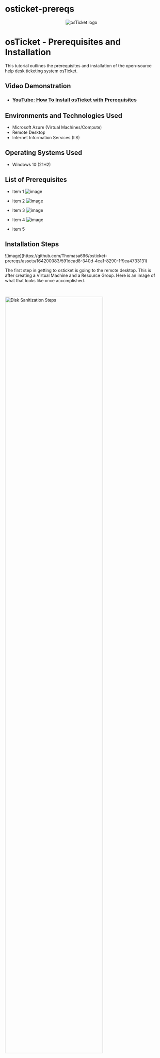 # osticket-prereqs
<p align="center">
<img src="https://i.imgur.com/Clzj7Xs.png" alt="osTicket logo"/>
</p>

<h1>osTicket - Prerequisites and Installation</h1>
This tutorial outlines the prerequisites and installation of the open-source help desk ticketing system osTicket.<br />


<h2>Video Demonstration</h2>

- ### [YouTube: How To Install osTicket with Prerequisites](https://www.youtube.com)

<h2>Environments and Technologies Used</h2>

- Microsoft Azure (Virtual Machines/Compute)
- Remote Desktop
- Internet Information Services (IIS)

<h2>Operating Systems Used </h2>

- Windows 10</b> (21H2)

<h2>List of Prerequisites</h2>

- Item 1 ![image](https://github.com/Thomasa696/osticket-prereqs/assets/164200083/40f2d852-85c7-4599-9074-2cee7d5b42b5)

- Item 2 ![image](https://github.com/Thomasa696/osticket-prereqs/assets/164200083/1726a2dc-691b-47ea-8a8a-ce97173db78a)

- Item 3 ![image](https://github.com/Thomasa696/osticket-prereqs/assets/164200083/42a3f4ac-eefc-47ae-b1eb-5084e7e92659)

- Item 4 ![image](https://github.com/Thomasa696/osticket-prereqs/assets/164200083/eaeffd11-875b-42fc-9175-63352beca2ef)

- Item 5

<h2>Installation Steps</h2>

<p>
![image](https://github.com/Thomasa696/osticket-prereqs/assets/164200083/591dcad8-340d-4ca1-8290-1f9ea4733131)

The first step in getting to osticket is going to the remote desktop. This is after creating a Virtual Machine and a Resource Group. Here is an image of what that looks like once accomplished.
</p>
<br />

<p>
<img src="https://i.imgur.com/DJmEXEB.png" height="80%" width="80%" alt="Disk Sanitization Steps"/>
</p>
<p>
Lorem ipsum dolor sit amet, consectetur adipiscing elit, sed do eiusmod tempor incididunt ut labore et dolore magna aliqua. Ut enim ad minim veniam, quis nostrud exercitation ullamco laboris nisi ut aliquip ex ea commodo consequat. Duis aute irure dolor in reprehenderit in voluptate velit esse cillum dolore eu fugiat nulla pariatur.
</p>
<br />

<p>
<img src="https://i.imgur.com/DJmEXEB.png" height="80%" width="80%" alt="Disk Sanitization Steps"/>
</p>
<p>
Lorem ipsum dolor sit amet, consectetur adipiscing elit, sed do eiusmod tempor incididunt ut labore et dolore magna aliqua. Ut enim ad minim veniam, quis nostrud exercitation ullamco laboris nisi ut aliquip ex ea commodo consequat. Duis aute irure dolor in reprehenderit in voluptate velit esse cillum dolore eu fugiat nulla pariatur.
</p>
<br />
